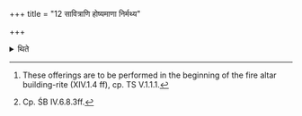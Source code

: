 +++
title = "12 सावित्राणि होष्यमाणा निर्मथ्य"

+++

<details><summary>थिते</summary>

12. When they are about to make offerings to Savitr̥[^1] they should pour together (the fire into the Gārhaptya-fire) after having churned it out; and then (only the Gr̥hapati should perform these offerings in the Āhavanīya which has been taken out from the Gārhapatya); and then they should separate their fires.[^2]  

[^1]: These offerings are to be performed in the beginning of the fire altar building-rite (XIV.1.4 ff), cp. TS V.1.1.1.  

[^2]: Cp. ŚB IV.6.8.3ff. 
</details>
